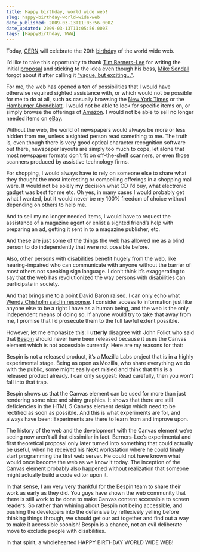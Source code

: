 ```yaml
---
title: Happy birthday, world wide web!
slug: happy-birthday-world-wide-web
date_published: 2009-03-13T11:05:56.000Z
date_updated: 2009-03-13T11:05:56.000Z
tags: [HappyBirthday, WWW]
---
```


Today, [CERN](http://en.wikipedia.org/wiki/CERN) will celebrate the 20th [birthday](http://info.cern.ch/www20/) of the world wide web.

I&#8217;d like to take this opportunity to thank [Tim Berners-Lee](http://www.w3.org/People/Berners-Lee/) for writing the initial [proposal](http://www.w3.org/History/1989/proposal.html) and sticking to the idea even though his boss, [Mike Sendall](http://www.independent.co.uk/arts-entertainment/obituary-mike-sendall-1118330.html) forgot about it after calling it [&#8220;vague, but exciting&#8230;&#8221;](http://info.cern.ch/Proposal.html).

For me, the web has opened a ton of possibilities that I would have otherwise required sighted assistance with, or which would not be possible for me to do at all, such as casually browsing the [New York Times](http://www.nytimes.com/) or the [Hamburger Abendblatt](http://www.abendblatt.de). I would not be able to look for specific items on, or simply browse the offerings of [Amazon](http://www.amazon.com/). I would not be able to sell no longer needed items on [eBay](http://www.ebay.com/).

Without the web, the world of newspapers would always be more or less hidden from me, unless a sighted person read something to me. The truth is, even though there is very good optical character recognition software out there, newspaper layouts are simply too much to cope, let alone that most newspaper formats don&#8217;t fit on off-the-shelf scanners, or even those scanners produced by assistive technology firms.

For shopping, I would always have to rely on someone else to share what they thought the most interesting or compelling offerings in a shopping mall were. It would not be solely **my** decision what CD I&#8217;d buy, what electronic gadget was best for me etc. Oh yes, in many cases I would probably get what I wanted, but it would never be my 100% freedom of choice without depending on others to help me.

And to sell my no longer needed items, I would have to request the assistance of a magazine agent or enlist a sighted friend&#8217;s help with preparing an ad, getting it sent in to a magazine publisher, etc.

And these are just some of the things the web has allowed me as a blind person to do independently that were not possible before.

Also, other persons with disabilities benefit hugely from the web, like hearing-impaired who can communicate with anyone without the barrier of most others not speaking sign language. I don&#8217;t think it&#8217;s exaggerating to say that the web has revolutionized the way persons with disabilities can participate in society.

And that brings me to a point David Baron [raised](http://dbaron.org/log/20090311-accessibility). I can only echo what [Wendy Chisholm said in response](http://sp1ral.com/2009/03/is-web-accessibility-a-human-rights-issue/). I consider access to information just like anyone else to be a right I have as a human being, and the web is the only independent means of doing so. If anyone would try to take that away from me, I promise that I&#8217;d prosecute them to the full lawful extent possible.

However, let me emphasize this: I **utterly** disagree with John Foliot who said that [Bespin](http://labs.mozilla.com/projects/bespin/) should never have been released because it uses the Canvas element which is not accessible currently. Here are my reasons for that:

Bespin is not a released product, it&#8217;s a Mozilla Labs project that is in a highly experimental stage. Being as open as Mozilla, who share everything we do with the public, some might easily get misled and think that this is a released product already. I can only suggest: Read carefully, then you won&#8217;t fall into that trap.

Bespin shows us that the Canvas element can be used for more than just rendering some nice and shiny graphics. It shows that there are still deficiencies in the HTML 5 Canvas element design which need to be rectified as soon as possible. And this is what experiments are for, and always have been: Experiments are there to learn from and improve upon.

The history of the web and the development with the Canvas element we&#8217;re seeing now aren&#8217;t all that dissimilar in fact. Berners-Lee&#8217;s experimental and first theoretical proposal only later turned into something that could actually be useful, when he received his NeXt workstation where he could finally start programming the first web server. He could not have known what would once become the web as we know it today. The inception of the Canvas element probably also happened without realization that someone might actually build a code editor upon it.

In that sense, I am very very thankful for the Bespin team to share their work as early as they did. You guys have shown the web community that there is still work to be done to make Canvas content accessible to screen readers. So rather than whining about Bespin not being accessible, and pushing the developers into the defensive by reflexively yelling before thinking things through, we should get our act together and find out a way to make it accessible soonish! Bespin is a chance, not an evil deliberate move to exclude people with disabilities.

In that spirit, a wholehearted HAPPY BIRTHDAY WORLD WIDE WEB!
